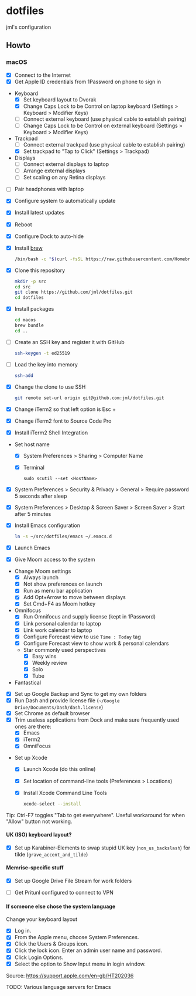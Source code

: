 # dotfiles

jml's configuration

## Howto

### macOS

- [x] Connect to the Internet
- [x] Get Apple ID credentials from 1Password on phone to sign in
- Keyboard
  - [x] Set keyboard layout to Dvorak
  - [x] Change Caps Lock to be Control on laptop keyboard (Settings > Keyboard > Modifier Keys)
  - [ ] Connect external keyboard (use physical cable to establish pairing)
  - [ ] Change Caps Lock to be Control on external keyboard (Settings > Keyboard > Modifier Keys)
- Trackpad
  - [ ] Connect external trackpad (use physical cable to establish pairing)
  - [x] Set trackpad to "Tap to Click" (Settings > Trackpad)
- Displays
  - [ ] Connect external displays to laptop
  - [ ] Arrange external displays
  - [ ] Set scaling on any Retina displays
- [ ] Pair headphones with laptop
- [x] Configure system to automatically update
- [x] Install latest updates
- [x] Reboot
- [x] Configure Dock to auto-hide
- [x] Install [brew](https://brew.sh/)

  ```bash
  /bin/bash -c "$(curl -fsSL https://raw.githubusercontent.com/Homebrew/install/master/install.sh)"
  ```

- [x] Clone this repository

  ```bash
  mkdir -p src
  cd src
  git clone https://github.com/jml/dotfiles.git
  cd dotfiles
  ```

- [x] Install packages

  ```bash
  cd macos
  brew bundle
  cd ..
  ```

- [ ] Create an SSH key and register it with GitHub

  ```bash
  ssh-keygen -t ed25519
  ```

- [ ] Load the key into memory

  ```bash
  ssh-add
  ```

- [x] Change the clone to use SSH

  ```bash
  git remote set-url origin git@github.com:jml/dotfiles.git
  ```

- [x] Change iTerm2 so that left option is Esc +
- [x] Change iTerm2 font to Source Code Pro
- [x] Install iTerm2 Shell Integration

- Set host name
  - [x] System Preferences > Sharing > Computer Name
  - [x] Terminal

    ```console
    sudo scutil --set <HostName>
    ```

- [x] System Preferences > Security & Privacy > General > Require password 5 seconds after sleep
- [x] System Preferences > Desktop & Screen Saver > Screen Saver > Start after 5 minutes

- [x] Install Emacs configuration

  ```bash
  ln -s ~/src/dotfiles/emacs ~/.emacs.d
  ```  
- [x] Launch Emacs
- [x] Give Moom access to the system
- Change Moom settings
  - [x] Always launch
  - [x] Not show preferences on launch
  - [x] Run as menu bar application
  - [x] Add Opt+Arrow to move between displays
  - [x] Set Cmd+F4 as Moom hotkey
- Omnifocus
  - [x] Run Omnifocus and supply license (kept in 1Password)
  - [x] Link personal calendar to laptop
  - [x] Link work calendar to laptop
  - [x] Configure Forecast view to use `Time : Today` tag
  - [x] Configure Forecast view to show work & personal calendars
  - Star commonly used perspectives
    - [x] Easy wins
    - [x] Weekly review
    - [x] Solo
    - [x] Tube
- Fantastical
- [x] Set up Google Backup and Sync to get my own folders
- [x] Run Dash and provide license file (`~/Google Drive/Documents/Dash/dash.license`)
- [x] Set Chrome as default browser
- [x] Trim useless applications from Dock and make sure frequently used ones are there:
  - [x] Emacs
  - [x] iTerm2
  - [x] OmniFocus
- Set up Xcode
  - [x] Launch Xcode (do this online)
  - [x] Set location of command-line tools (Preferences > Locations)
  - [x] Install Xcode Command Line Tools

    ```bash
    xcode-select --install
    ```

Tip: Ctrl-F7 toggles "Tab to get everywhere". Useful workaround for when "Allow" button not working.

#### UK (ISO) keyboard layout?

- [x] Set up Karabiner-Elements to swap stupid UK key (`non_us_backslash`) for tilde (`grave_accent_and_tilde`)

#### Memrise-specific stuff

- [x] Set up Google Drive File Stream for work folders
- [ ] Get Pritunl configured to connect to VPN


#### If someone else chose the system language

Change your keyboard layout

- [x] Log in.
- [x] From the Apple menu, choose System Preferences.
- [x] Click the Users & Groups icon.
- [x] Click the lock icon. Enter an admin user name and password.
- [x] Click Login Options.
- [x] Select the option to Show Input menu in login window.

Source: https://support.apple.com/en-gb/HT202036

TODO: Various language servers for Emacs

